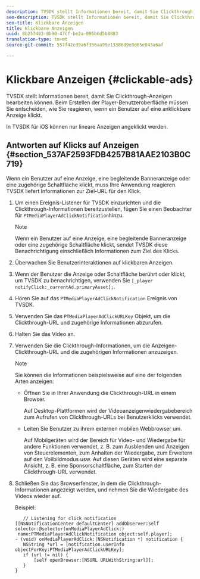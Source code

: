```yaml
---
description: TVSDK stellt Informationen bereit, damit Sie Clickthrough-Anzeigen bearbeiten können. Beim Erstellen der Player-Benutzeroberfläche müssen Sie entscheiden, wie Sie reagieren, wenn ein Benutzer auf eine anklickbare Anzeige klickt.
seo-description: TVSDK stellt Informationen bereit, damit Sie Clickthrough-Anzeigen bearbeiten können. Beim Erstellen der Player-Benutzeroberfläche müssen Sie entscheiden, wie Sie reagieren, wenn ein Benutzer auf eine anklickbare Anzeige klickt.
seo-title: Klickbare Anzeigen
title: Klickbare Anzeigen
uuid: 8b257483-8b90-47cf-be2a-095b6d5b8883
translation-type: tm+mt
source-git-commit: 557f42cd9a6f356aa99e13386d9e8d65e043a6af

---
```



# Klickbare Anzeigen {#clickable-ads}

TVSDK stellt Informationen bereit, damit Sie Clickthrough-Anzeigen bearbeiten können. Beim Erstellen der Player-Benutzeroberfläche müssen Sie entscheiden, wie Sie reagieren, wenn ein Benutzer auf eine anklickbare Anzeige klickt.

In TVSDK für iOS können nur lineare Anzeigen angeklickt werden.

## Antworten auf Klicks auf Anzeigen {#section_537AF2593FDB4257B81AAE2103B0C719}

Wenn ein Benutzer auf eine Anzeige, eine begleitende Banneranzeige oder eine zugehörige Schaltfläche klickt, muss Ihre Anwendung reagieren. TVSDK liefert Informationen zur Ziel-URL für den Klick.

1. Um einen Ereignis-Listener für TVSDK einzurichten und die Clickthrough-Informationen bereitzustellen, fügen Sie einen Beobachter für `PTMediaPlayerAdClickNotification`hinzu.

   >[!NOTE]
   >
   >Wenn ein Benutzer auf eine Anzeige, eine begleitende Banneranzeige oder eine zugehörige Schaltfläche klickt, sendet TVSDK diese Benachrichtigung einschließlich Informationen zum Ziel des Klicks.

1. Überwachen Sie Benutzerinteraktionen auf klickbaren Anzeigen.
1. Wenn der Benutzer die Anzeige oder Schaltfläche berührt oder klickt, um TVSDK zu benachrichtigen, verwenden Sie `[_player notifyClick:_currentAd.primaryAsset];`.
1. Hören Sie auf das `PTMediaPlayerAdClickNotification` Ereignis von TVSDK.
1. Verwenden Sie das `PTMediaPlayerAdClickURLKey` Objekt, um die Clickthrough-URL und zugehörige Informationen abzurufen.
1. Halten Sie das Video an.
1. Verwenden Sie die Clickthrough-Informationen, um die Anzeigen-Clickthrough-URL und die zugehörigen Informationen anzuzeigen.

   >[!NOTE]
   >
   >Sie können die Informationen beispielsweise auf eine der folgenden Arten anzeigen:

   * Öffnen Sie in Ihrer Anwendung die Clickthrough-URL in einem Browser.

      Auf Desktop-Plattformen wird der Videoanzeigenwiedergabebereich zum Aufrufen von Clickthrough-URLs bei Benutzerklicks verwendet.
   * Leiten Sie Benutzer zu ihrem externen mobilen Webbrowser um.

      Auf Mobilgeräten wird der Bereich für Video- und Wiedergabe für andere Funktionen verwendet, z. B. zum Ausblenden und Anzeigen von Steuerelementen, zum Anhalten der Wiedergabe, zum Erweitern auf den Vollbildmodus usw. Auf diesen Geräten wird eine separate Ansicht, z. B. eine Sponsorschaltfläche, zum Starten der Clickthrough-URL verwendet.

1. Schließen Sie das Browserfenster, in dem die Clickthrough-Informationen angezeigt werden, und nehmen Sie die Wiedergabe des Videos wieder auf.

   Beispiel:

   ```
      // Listening for click notification  
   [[NSNotificationCenter defaultCenter] addObserver:self selector:@selector(onMediaPlayerAdClick:)  
    name:PTMediaPlayerAdClickNotification object:self.player]; 
   - (void) onMediaPlayerAdClick:(NSNotification *) notification { 
      NSString *url = [notification.userInfo objectForKey:PTMediaPlayerAdClickURLKey];  
      if (url != nil) { 
          [self openBrowser:[NSURL URLWithString:url]]; 
      } 
   } 
   ```
